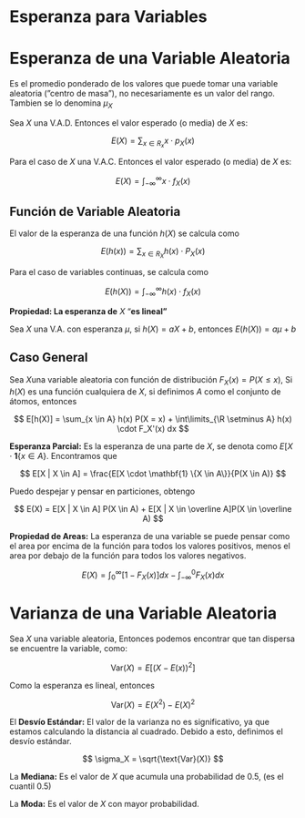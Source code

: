 # Esperanza para Variables

# Esperanza de una Variable Aleatoria

Es el promedio ponderado de los valores que puede tomar una variable aleatoria (”centro de masa”), no necesariamente es un valor del rango. Tambien se lo denomina $\mu_X$

Sea $X$ una V.A.D. Entonces el valor esperado (o media) de $X$ es:

$$
E(X) =\sum_{x \in R_x} x \cdot p_X(x)
$$

Para el caso de $X$ una V.A.C. Entonces el valor esperado (o media) de $X$ es:

$$
E(X) = \int_{-\infty}^{\infty} x \cdot f_X(x)
$$

## Función de Variable Aleatoria

El valor de la esperanza de una función $h(X)$ se calcula como

$$
E(h(x)) = \sum_{x \in R_X} h(x) \cdot P_X(x)
$$

Para el caso de variables continuas, se calcula como

$$
E(h(X)) = \int_{-\infty}^{\infty} h(x) \cdot f_X(x)
$$

**Propiedad: La esperanza de** $X$ “**es lineal”**

Sea $X$ una V.A. con esperanza $\mu$, si $h(X) = aX + b$, entonces $E(h(X)) = a\mu + b$

## Caso General

Sea $X$una variable aleatoria con función de distribución $F_X(x) = P(X \leq x)$, Si $h(X)$ es una función cualquiera de $X$, si definimos $A$ como el conjunto de átomos, entonces

$$
E[h(X)] = \sum_{x \in A} h(x) P(X = x) + \int\limits_{\R \setminus A} h(x) \cdot F_X'(x) dx
$$

**Esperanza Parcial:** Es la esperanza de una parte de $X$, se denota como $E[X  \cdot \mathbf{1} \{x \in A\}$. Encontramos que

$$
E[X | X \in A] = \frac{E[X  \cdot \mathbf{1} \{X \in A\}}{P(X \in A)}
$$

Puedo despejar y pensar en particiones, obtengo

$$
E(X) = E[X | X \in A] P(X \in A) + E[X | X \in \overline A]P(X \in \overline A)
$$

**Propiedad de Areas:** La esperanza de una variable se puede pensar como el area por encima de la función para todos los valores positivos, menos el area por debajo de la función para todos los valores negativos.

$$
E(X) = \int_0^\infty [1 - F_X(x)] dx - \int_{-\infty}^0 F_X(x)dx
$$

# Varianza de una Variable Aleatoria

Sea $X$ una variable aleatoria, Entonces podemos encontrar que tan dispersa se encuentre la variable, como:

$$
\text{Var}(X) = E[(X-E(x))^2]
$$

 Como la esperanza es lineal, entonces

$$
\text{Var}(X) = E(X^2) - E(X)^2
$$

El **Desvío Estándar:** El valor de la varianza no es significativo, ya que estamos calculando la distancia al cuadrado. Debido a esto, definimos el desvío estándar.

$$
\sigma_X = \sqrt{\text{Var}(X)}
$$

La **Mediana:** Es el valor de $X$ que acumula una probabilidad de $0.5$, (es el cuantil $0.5$)

La **Moda:** Es el valor de $X$ con mayor probabilidad.